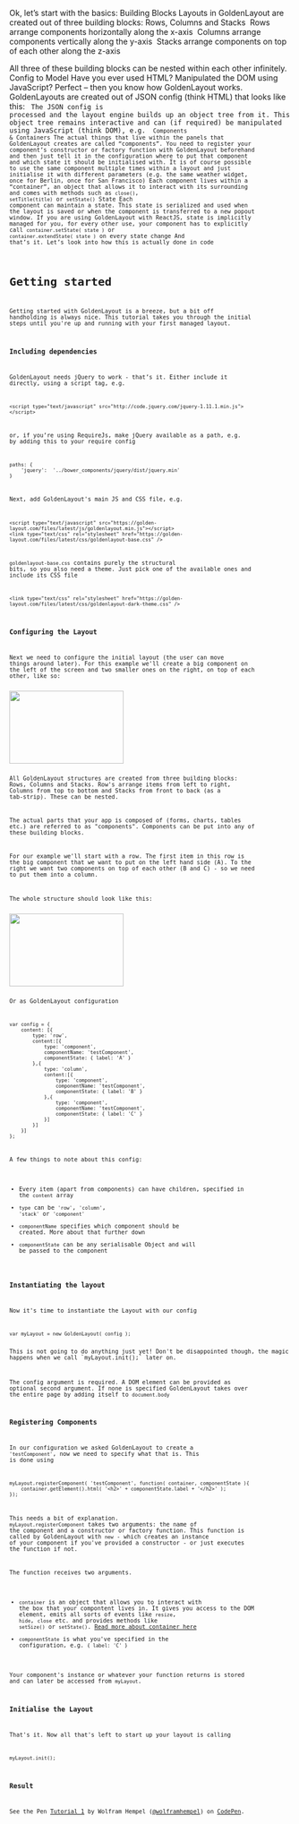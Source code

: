 Ok, let’s start with the basics: 
Building Blocks
Layouts in GoldenLayout are created out of three building blocks: Rows, Columns and Stacks
<img row>
Rows arrange components horizontally along the x-axis
<img col>
Columns arrange components vertically along the y-axis
<img stack>
Stacks arrange components on top of each other along the z-axis

All three of these building blocks can be nested within each other infinitely.
<img nesting>
Config to Model
Have you ever used HTML? Manipulated the DOM using JavaScript? Perfect – then you know how GoldenLayout works.
GoldenLayouts are created out of JSON config (think HTML) that looks like this:
<code sample config>
The JSON config is processed and the layout engine builds up an object tree from it. This object tree remains interactive and can (if required) be manipulated using JavaScript (think DOM), e.g. 
<code sample manipulation>
Components & Containers
The actual things that live within the panels that GoldenLayout creates are called “components”. You need to register your component’s constructor or factory function with GoldenLayout beforehand and then just tell it in the configuration where to put that component and which state it should be initialised with. It is of course possible to use the same component multiple times within a layout and just initialise it with different parameters (e.g. the same weather widget, once for Berlin, once for San Francisco)
Each component lives within a “container”, an object that allows it to interact with its surrounding and comes with methods such as `close()`, `setTitle(title)` or `setState()`
State
Each component can maintain a state. This state is serialized and used when the layout is saved or when the component is transferred to a new popout window. If you are using GoldenLayout with ReactJS, state is implicitly managed for you, for every other use, your component has to explicitly call `container.setState( state )` or `container.extendState( state )` on every state change
And that’s it. Let’s look into how this is actually done in code



Getting started
=====================================
Getting started with GoldenLayout is a breeze, but a bit off handholding is always nice. This tutorial takes you through the initial steps until you're up and running with your first managed layout.

### Including dependencies
GoldenLayout needs jQuery to work - that’s it. Either include it directly, using a script tag, e.g.

    <script type="text/javascript" src="http://code.jquery.com/jquery-1.11.1.min.js">
    </script>
    
or, if you’re using RequireJs, make jQuery available as a path, e.g. by adding this to your require config

	paths: {
	    'jquery':  '../bower_components/jquery/dist/jquery.min'
	}

Next, add GoldenLayout's main JS and CSS file, e.g.

	<script type="text/javascript" src="https://golden-layout.com/files/latest/js/goldenlayout.min.js"></script>
	<link type="text/css" rel="stylesheet" href="https://golden-layout.com/files/latest/css/goldenlayout-base.css" />

`goldenlayout-base.css` contains purely the structural bits, so you also need a theme. Just pick one of the available
ones and include its CSS file

	<link type="text/css" rel="stylesheet" href="https://golden-layout.com/files/latest/css/goldenlayout-dark-theme.css" />

### Configuring the Layout
Next we need to configure the initial layout (the user can move things around later).
For this example we'll create a big component on the left of the screen and two smaller ones on the right,
on top of each other, like so:

<img class="centered" src="../assets/images/tutorial_1_image_1.png" width="204" height="130" />

All GoldenLayout structures are created from three building blocks: Rows, Columns and Stacks. Row's arrange items from left to right, Columns from top to bottom and Stacks from front to back (as a tab-strip). These can be nested.

The actual parts that your app is composed of (forms, charts, tables etc.) are referred to as "components". Components can be put into any of these building blocks.

For our example we'll start with a row. The first item in this row is the big component that we want to put on the left hand side (A). To the right we want two components on top of each other (B and C) - so we need to put them into a column.

The whole structure should look like this:

<img class="centered" src="../assets/images/tutorial_1_image_2.png" width="204" height="130" />

Or as GoldenLayout configuration

	var config = {
		content: [{
			type: 'row',
			content:[{
				type: 'component',
				componentName: 'testComponent',
				componentState: { label: 'A' }
			},{
				type: 'column',
				content:[{
					type: 'component',
					componentName: 'testComponent',
					componentState: { label: 'B' }
				},{
					type: 'component',
					componentName: 'testComponent',
					componentState: { label: 'C' }
				}]
			}]
		}]
	};

A few things to note about this config:
- Every item (apart from components) can have children, specified in the `content` array
- `type` can be `'row'`, `'column'`, `'stack'` or `'component'`
- `componentName` specifies which component should be created. More about that further down
- `componentState` can be any serialisable Object and will be passed to the component

### Instantiating the layout
Now it's time to instantiate the Layout with our config

	var myLayout = new GoldenLayout( config );

<div class="info">This is not going to do anything just yet! Don't be disappointed though, the magic happens when we call `myLayout.init();` later on.</div>

The config argument is required. A DOM element can be provided as optional second argument. If none is specified GoldenLayout takes over the entire page by adding itself to `document.body`

### Registering Components
In our configuration we asked GoldenLayout to create a `'testComponent'`, now we need to specify what that is. This is done using

	myLayout.registerComponent( 'testComponent', function( container, componentState ){
		container.getElement().html( '<h2>' + componentState.label + '</h2>' );
	});

This needs a bit of explanation. `myLayout.registerComponent` takes two arguments: the name of the component and a constructor or factory function. 
This function is called by GoldenLayout with `new` - which creates an instance of your component if you've provided a constructor - or just executes the function if not.

The function receives two arguments. 

* `container` is an object that allows you to interact with the box that your compontent lives in. It gives you access to the DOM element, emits all sorts of events like `resize`, `hide`, `close` etc. and provides methods like `setSize()` or `setState()`. [Read more about container here](../docs/Container.html)
* `componentState` is what you've specified in the configuration, e.g. `{ label: 'C' }`

Your component's instance or whatever your function returns is stored and can later be accessed from `myLayout`.

### Initialise the Layout
That's it. Now all that's left to start up your layout is calling

    myLayout.init();

### Result
<p data-height="268" data-theme-id="7376" data-slug-hash="c41f82acbaafcc1a3211c64778a04bbb" data-default-tab="result" class='codepen'>See the Pen <a href='http://codepen.io/wolframhempel/pen/c41f82acbaafcc1a3211c64778a04bbb/'>Tutorial 1</a> by Wolfram Hempel (<a href='http://codepen.io/wolframhempel'>@wolframhempel</a>) on <a href='http://codepen.io'>CodePen</a>.</p>
<script async src="//codepen.io/assets/embed/ei.js"></script>